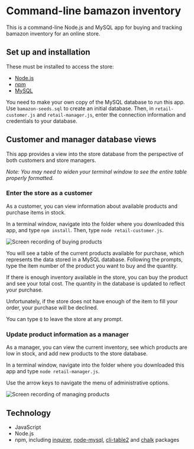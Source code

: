 # Command-line bamazon inventory

This is a command-line Node.js and MySQL app for buying and tracking bamazon inventory for an online store. 

## Set up and installation

These must be installed to access the store:

- [Node.js](https://nodejs.org/en/)
- [npm](https://www.npmjs.com/get-npm)
- [MySQL](https://www.mysql.com/)

You need to make your own copy of the MySQL database to run this app. Use `bamazon-seeds.sql` to create an initial database. Then, in `retail-customer.js` and `retail-manager.js`, enter the connection information and credentials to your database.

## Customer and manager database views

This app provides a view into the store database from the perspective of both customers and store managers.

_Note: You may need to widen your terminal window to see the entire table properly formatted._

### Enter the store as a customer

As a customer, you can view information about available products and purchase items in stock.

In a terminal window, navigate into the folder where you downloaded this app, and type `npm install`. Then, type `node retail-customer.js`.

![Screen recording of buying products](images/customer-view.gif)

You will see a table of the current products available for purchase, which represents the data stored in a MySQL database. Following the prompts, type the item number of the product you want to buy and the quantity. 

If there is enough inventory available in the store, you can buy the product and see your total cost. The quantity in the database is updated to reflect your purchase.

Unfortunately, if the store does not have enough of the item to fill your order, your purchase will be declined. 

You can type `Q` to leave the store at any prompt.

### Update product information as a manager

As a manager, you can view the current inventory, see which products are low in stock, and add new products to the store database.

In a terminal window, navigate into the folder where you downloaded this app and type `node retail-manager.js`.

Use the arrow keys to navigate the menu of administrative options.

![Screen recording of managing products](images/manager-view.gif)

## Technology

- JavaScript
- Node.js
- npm, including [inquirer](https://www.npmjs.com/package/inquirer), [node-mysql](https://www.npmjs.com/package/node-mysql), [cli-table2](https://www.npmjs.com/package/cli-table2) and [chalk](https://www.npmjs.com/package/chalk) packages